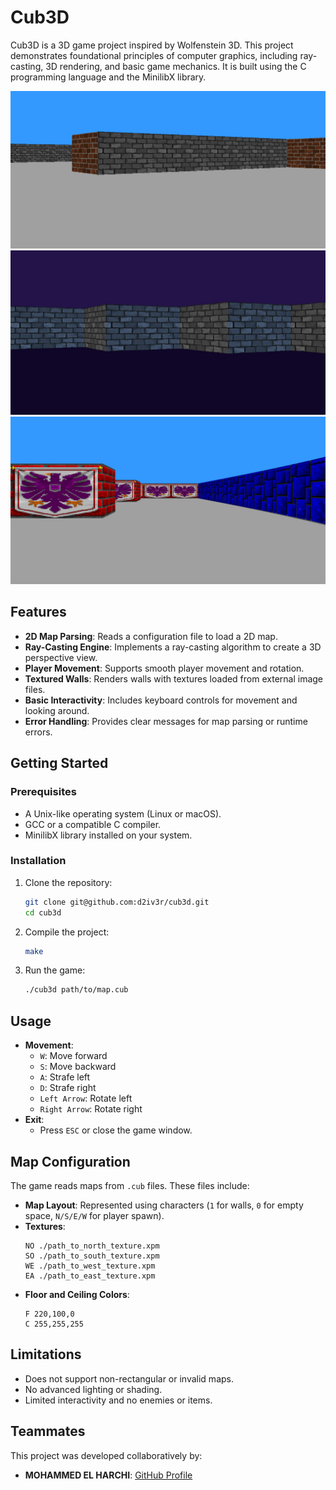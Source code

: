 # Cub3D

Cub3D is a 3D game project inspired by Wolfenstein 3D. This project demonstrates foundational principles of computer graphics, including ray-casting, 3D rendering, and basic game mechanics. It is built using the C programming language and the MinilibX library.

<img src="screen1.png" alt="screen 1" >
<img src="screen2.png" alt="screen 2" >
<img src="screen3.png" alt="screen 3" >

## Features

- **2D Map Parsing**: Reads a configuration file to load a 2D map.
- **Ray-Casting Engine**: Implements a ray-casting algorithm to create a 3D perspective view.
- **Player Movement**: Supports smooth player movement and rotation.
- **Textured Walls**: Renders walls with textures loaded from external image files.
- **Basic Interactivity**: Includes keyboard controls for movement and looking around.
- **Error Handling**: Provides clear messages for map parsing or runtime errors.

## Getting Started

### Prerequisites

- A Unix-like operating system (Linux or macOS).
- GCC or a compatible C compiler.
- MinilibX library installed on your system.

### Installation

1. Clone the repository:
   ```bash
   git clone git@github.com:d2iv3r/cub3d.git
   cd cub3d
   ```
2. Compile the project:
   ```bash
   make
   ```

3. Run the game:
   ```bash
   ./cub3d path/to/map.cub
   ```

## Usage

- **Movement**:
  - `W`: Move forward
  - `S`: Move backward
  - `A`: Strafe left
  - `D`: Strafe right
  - `Left Arrow`: Rotate left
  - `Right Arrow`: Rotate right
- **Exit**:
  - Press `ESC` or close the game window.

## Map Configuration

The game reads maps from `.cub` files. These files include:

- **Map Layout**: Represented using characters (`1` for walls, `0` for empty space, `N/S/E/W` for player spawn).
- **Textures**:
  ```
  NO ./path_to_north_texture.xpm
  SO ./path_to_south_texture.xpm
  WE ./path_to_west_texture.xpm
  EA ./path_to_east_texture.xpm
  ```
- **Floor and Ceiling Colors**:
  ```
  F 220,100,0
  C 255,255,255
  ```

## Limitations

- Does not support non-rectangular or invalid maps.
- No advanced lighting or shading.
- Limited interactivity and no enemies or items.

## Teammates

This project was developed collaboratively by:

- **MOHAMMED EL HARCHI**: [GitHub Profile](https://github.com/mel-harc)
